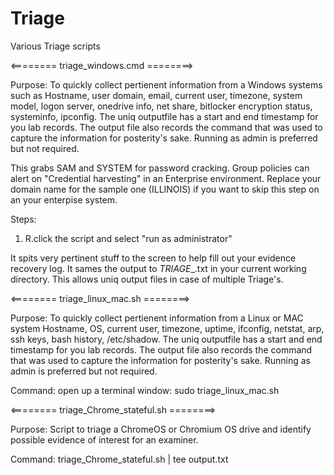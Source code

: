 # Triage
Various Triage scripts


<======== triage_windows.cmd ========>

Purpose: To quickly collect pertienent information from a Windows systems such as 
Hostname, user domain, email, current user, timezone,  system model, logon server, onedrive info, net share, bitlocker encryption status, systeminfo, ipconfig. The uniq outputfile has a start and end timestamp for you lab records.
The output file also records the command that was used to capture the information for posterity's sake.
Running as admin is preferred but not required.

This grabs SAM and SYSTEM for password cracking. Group policies can alert on "Credential harvesting" in an Enterprise environment. Replace your domain name for the sample one (ILLINOIS) if you want to skip this step on an your enterpise system.

Steps: 
1. R.click the script and select "run as administrator"

It spits very pertinent stuff to the screen to help fill out your evidence recovery log.
It sames the output to _TRIAGE__<computername>.txt in your current working directory. This allows uniq output files in case of multiple Triage's.


<======== triage_linux_mac.sh ========>
  
Purpose: To quickly collect pertienent information from a Linux or MAC system 
Hostname, OS, current user, timezone, uptime, ifconfig, netstat, arp, ssh keys, bash history, /etc/shadow. The uniq outputfile has a start and end timestamp for you lab records.
The output file also records the command that was used to capture the information for posterity's sake.
Running as admin is preferred but not required.

Command:
open up a terminal window: 
sudo triage_linux_mac.sh


<======== triage_Chrome_stateful.sh ========>

Purpose: Script to triage a ChromeOS or Chromium OS drive and identify possible evidence of interest for an examiner.

Command: triage_Chrome_stateful.sh | tee output.txt


